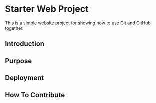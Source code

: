 # Starter Web Project

This is a simple website project for showing how to use Git and GitHub together.

## Introduction


## Purpose

## Deployment

## How To Contribute
